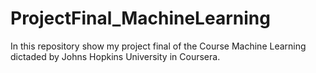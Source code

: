 # ProjectFinal_MachineLearning
In this repository show my project final of the Course Machine Learning dictaded by Johns Hopkins University in Coursera.

